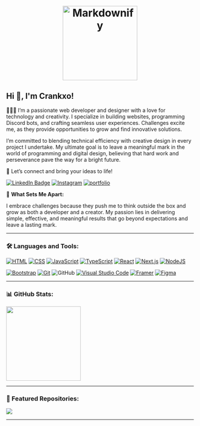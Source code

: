 <h1 align="center">
  <br>
  <a href="http://www.amitmerchant.com/electron-markdownify"><img src="https://i.ibb.co/0cDrDnZ/mindx-MIND.png" alt="Markdownify" width="200"></a>
</h1>

## Hi 👋, I'm Crankxo!

👨🏾‍💻 I’m a passionate web developer and designer with a love for technology and creativity. I specialize in building websites, programming Discord bots, and crafting seamless user experiences. Challenges excite me, as they provide opportunities to grow and find innovative solutions.

I’m committed to blending technical efficiency with creative design in every project I undertake. My ultimate goal is to leave a meaningful mark in the world of programming and digital design, believing that hard work and perseverance pave the way for a bright future.

💬  Let’s connect and bring your ideas to life!

[![LinkedIn Badge](https://img.shields.io/badge/linkedin-%230077B5.svg?style=for-the-badge&logo=linkedin&logoColor=white)](https://www.linkedin.com/in/crankxp)
[![Instagram](https://img.shields.io/badge/Instagram-%23E4405F.svg?style=for-the-badge&logo=Instagram&logoColor=white)](https://www.instagram.com/Crank_xo_/)
[![portfolio](https://img.shields.io/badge/my_portfolio-000?style=for-the-badge&logo=ko-fi&logoColor=white)](http://crank.wick.ink/)


🌱 **What Sets Me Apart:**

I embrace challenges because they push me to think outside the box and grow as both a developer and a creator. My passion lies in delivering simple, effective, and meaningful results that go beyond expectations and leave a lasting mark.

---

### 🛠️ Languages and Tools:
[![HTML](https://img.shields.io/badge/HTML-%23E34F26.svg?logo=html5&logoColor=white)](#)
[![CSS](https://img.shields.io/badge/CSS-1572B6?logo=css3&logoColor=fff)](#)
[![JavaScript](https://img.shields.io/badge/JavaScript-F7DF1E?logo=javascript&logoColor=000)](#)
[![TypeScript](https://img.shields.io/badge/TypeScript-3178C6?logo=typescript&logoColor=fff)](#)
[![React](https://img.shields.io/badge/React-%2320232a.svg?logo=react&logoColor=%2361DAFB)](#)
[![Next.js](https://img.shields.io/badge/Next.js-black?logo=next.js&logoColor=white)](#)
[![NodeJS](https://img.shields.io/badge/Node.js-6DA55F?logo=node.js&logoColor=white)](#)


[![Bootstrap](https://img.shields.io/badge/Bootstrap-7952B3?logo=bootstrap&logoColor=fff)](#)
[![Git](https://img.shields.io/badge/Git-F05032?logo=git&logoColor=fff)](#)
![GitHub](https://img.shields.io/badge/-GitHub-333333?style=flat&logo=github)
[![Visual Studio Code](https://custom-icon-badges.demolab.com/badge/Visual%20Studio%20Code-0078d7.svg?logo=vsc&logoColor=white)](#)
[![Framer](https://img.shields.io/badge/Framer-05F?logo=framer&logoColor=fff)](#)
[![Figma](https://img.shields.io/badge/Figma-F24E1E?logo=figma&logoColor=white)](#)
<!---
![EJS](https://img.shields.io/badge/-EJS-333333?style=flat&logo=ejs)
[![Java](https://img.shields.io/badge/Java-%23ED8B00.svg?logo=openjdk&logoColor=white)](#)
[![Python](https://img.shields.io/badge/Python-3776AB?logo=python&logoColor=fff)](#)
[![Django](https://img.shields.io/badge/Django-%23092E20.svg?logo=django&logoColor=white)](#)
[![C#](https://img.shields.io/badge/C%23-%23239120.svg?logo=cshrp&logoColor=white)](#)
[![MongoDB](https://img.shields.io/badge/MongoDB-%234ea94b.svg?logo=mongodb&logoColor=white)](#)
[![MySQL](https://img.shields.io/badge/MySQL-4479A1?logo=mysql&logoColor=fff)](#)
[![Firebase](https://img.shields.io/badge/Firebase-039BE5?logo=Firebase&logoColor=white)](#)
[![Vite](https://img.shields.io/badge/Vite-646CFF?logo=vite&logoColor=fff)](#)
[![Anaconda](https://img.shields.io/badge/Anaconda-44A833?logo=anaconda&logoColor=fff)](#)
[![shadcn/ui](https://img.shields.io/badge/shadcn%2Fui-000?logo=shadcnui&logoColor=fff)](#)
-->

---

### 📊 GitHub Stats:


<a href="https://github.com/crankxo/convoychat">
  <img height=200 align="center" src="https://github-readme-stats.vercel.app/api/top-langs?username=mohamedkhire&layout=compact&langs_count=8&card_width=320&theme=radical" />
</a>

---

### 🌟 Featured Repositories:

<a href="https://github.com/crankXo/mta-bot-status-discord">
  <img align="center" src="https://github-readme-stats.vercel.app/api/pin/?username=mohamedkhire&repo=FakeTweet-App&theme=radical" />
</a>

</a>

---
